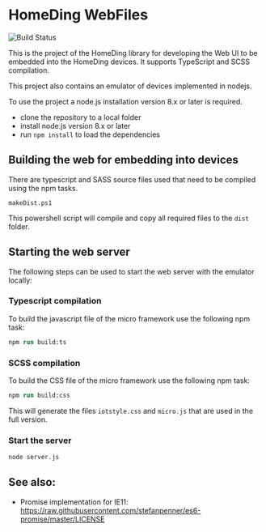 # HomeDing WebFiles

![Build Status](https://dev.azure.com/HomeDing/WebFiles/_apis/build/status/HomeDing.WebFiles?branchName=master)

This is the project of the HomeDing library for developing the Web UI to be embedded into the HomeDing devices.
It supports TypeScript and SCSS compilation. 

This project also contains an emulator of devices implemented in nodejs. 

To use the project a node.js installation version 8.x or later is required.

* clone the repository to a local folder
* install node.js version 8.x or later
* run `npm install` to load the dependencies

## Building the web for embedding into devices

There are typescript and SASS source files used that need to be compiled using the npm tasks.

```PS
makeDist.ps1
```

This powershell script will compile and copy all required files to the `dist` folder.

## Starting the web server

The following steps can be used to start the web server with the emulator locally:

### Typescript compilation

To build the javascript file of the micro framework use the following npm task:

```ps
npm run build:ts
```

### SCSS compilation

To build the CSS file of the micro framework use the following npm task:

```ps
npm run build:css
```

This will generate the files `iotstyle.css` and `micro.js` that are used in the full version.


### Start the server

```sh
node server.js 
```  

## See also:

* Promise implementation for IE11:
 https://raw.githubusercontent.com/stefanpenner/es6-promise/master/LICENSE


<!-- --- 

## uploading an initial web 

The HomeDing device has an embedded web server that offers a simple upload functionality that is built-in the sketch.

You can reach it on a un-configured device using the url http://ESP_xxxxxx/$upload.
The real server name or the ip-address of an un-configured device can be found in the serial output.

http://ESP_2987B5/$upload
http://192.168.2.170/$upload

The minimal set of files that need to be uploaded are:

* ding-ide.htm
* iotstyle.css
* micro.js
* ding.js
* ding-ide.js

Some icons will be missing now but the configuration IDE is fully operational and can be started using http://192.168.2.170/ding-ide.htm.

## Uploading / Updating the files 


In the WebFiles project you can find 

## create the system configuration

The system configuration needs to be create in the env.json file. I recommend using an editor, enter the content from below and adjust the device name and the drop it to the server.

You can also create a new env.json file using the ide.

```JSON
{
  "device": {
    "0": {
      "name": "nodeding"
    }
  },
  "ota": {
    "0": {
      "passwd": "123"
    }
  },
  "ssdp": {
    "0": {
      "ModelUrl": "https://www.mathertel.de/Arduino"
    }
  }
}
```


http://192.168.2.170/$list





### Create a minified version of boot.htm

2 steps are required to create a minified version of bootpage.htm:

1. remove all whitespaces from the html part of the file.
2. pass the javascript through the minify or uglify service like https://www.uglifyjs.net/
3. be sure to replace all double-quotes by single-quotes.
4. add result into "bootpage.h" replacing the existing text. -->



<!-- 
More to read:

https://www.w3.org/TR/appmanifest/
http://tinkerman.cat/optimizing-files-for-spiffs-with-gulp/ -->

